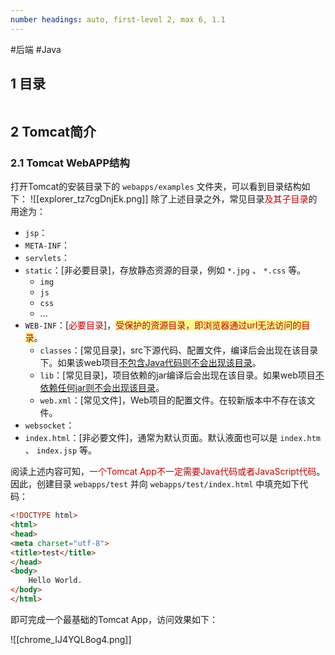 ```yaml
---
number headings: auto, first-level 2, max 6, 1.1
---
```

#后端 #Java 

## 1 目录

```toc
```

## 2 Tomcat简介





### 2.1 Tomcat WebAPP结构

打开Tomcat的安装目录下的 `webapps/examples` 文件夹，可以看到目录结构如下：
![[explorer_tz7cgDnjEk.png]]
除了上述目录之外，常见目录<font color="#c00000">及其子目录</font>的用途为：
- `jsp`：
- `META-INF`：
- `servlets`：
- `static`：\[非必要目录\]，存放静态资源的目录，例如 `*.jpg` 、 `*.css` 等。
	- `img`
	- `js`
	- `css`
	- ...
- `WEB-INF`：\[<font color="#c00000">必要目录</font>\]，<span style="background:#fff88f"><font color="#c00000">受保护的资源目录，即浏览器通过url无法访问的目录</font></span>。
	- `classes`：\[常见目录\]，src下源代码、配置文件，编译后会出现在该目录下。如果该web项目<u>不包含Java代码则不会出现该目录</u>。
	- `lib`：\[常见目录\]，项目依赖的jar编译后会出现在该目录。如果web项目<u>不依赖任何jar则不会出现该目录</u>。
	- `web.xml`：\[常见文件\]，Web项目的配置文件。在较新版本中不存在该文件。
- `websocket`：
- `index.html`：\[非必要文件\]，通常为默认页面。默认液面也可以是 `index.htm` 、 `index.jsp` 等。

阅读上述内容可知，<font color="#c00000">一个Tomcat App不一定需要Java代码或者JavaScript代码</font>。因此，创建目录 `webapps/test` 并向 `webapps/test/index.html` 中填充如下代码：

```html
<!DOCTYPE html>
<html>
<head>
<meta charset="utf-8">
<title>test</title>
</head>
<body>
    Hello World.
</body>
</html>
```

即可完成一个最基础的Tomcat App，访问效果如下：

![[chrome_IJ4YQL8og4.png]]


